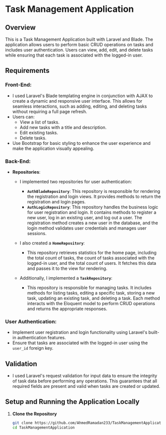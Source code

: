 # Task Management Application

## Overview

This is a Task Management Application built with Laravel and Blade. The application allows users to perform basic CRUD operations on tasks and includes user authentication. Users can view, add, edit, and delete tasks while ensuring that each task is associated with the logged-in user.

## Requirements

### Front-End:
- I used Laravel's Blade templating engine in conjunction with AJAX to create a dynamic and responsive user interface. This allows for seamless interactions, such as adding, editing, and deleting tasks without requiring a full page refresh.
- Users can:
  - View a list of tasks.
  - Add new tasks with a title and description.
  - Edit existing tasks.
  - Delete tasks.
- Use Bootstrap for basic styling to enhance the user experience and make the application visually appealing.

### Back-End:
- **Repositories**:
  - I implemented two repositories for user authentication:
    - **`AuthBladeRepository`**: This repository is responsible for rendering the registration and login views. It provides methods to return the registration and login pages.
    - **`AuthLogicRepository`**: This repository handles the business logic for user registration and login. It contains methods to register a new user, log in an existing user, and log out a user. The registration method creates a new user in the database, and the login method validates user credentials and manages user sessions.

  - I also created a **`HomeRepository`**:
    - This repository retrieves statistics for the home page, including the total count of tasks, the count of tasks associated with the logged-in user, and the total count of users. It fetches this data and passes it to the view for rendering.

  - Additionally, I implemented a **`TaskRepository`**:
    - This repository is responsible for managing tasks. It includes methods for listing tasks, editing a specific task, storing a new task, updating an existing task, and deleting a task. Each method interacts with the Eloquent model to perform CRUD operations and returns the appropriate responses.

### User Authentication:
- Implement user registration and login functionality using Laravel's built-in authentication features.
- Ensure that tasks are associated with the logged-in user using the `user_id` foreign key.

## Validation
- I used Laravel's request validation for input data to ensure the integrity of task data before performing any operations. This guarantees that all required fields are present and valid when tasks are created or updated.

## Setup and Running the Application Locally

1. **Clone the Repository**
   ```bash
   git clone https://github.com/AhmedRamadan233/TaskManagementApplication.git
   cd TaskManagementApplication
   ```